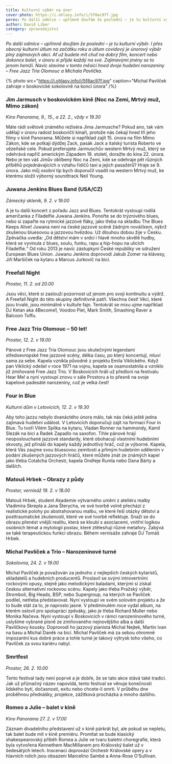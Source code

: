 ```yaml
---
title: Kulturní výběr na únor
cover-photo: https://i.ohlasy.info/i/5f8ac97f.jpg
perex: Po další odmlce – upřímně doufám že poslední – je tu kulturní výběr. I přes obecný kulturní útlum na začátku roku a útlum covidový je únorový výběr plný zajímavých akcí. Ať už budete mít chuť na dobrý film, koncert nebo dokonce balet, v únoru si přijde každý na své.
author: David Liber
category: zpravodajství
---
```


*Po další odmlce – upřímně doufám že poslední – je tu kulturní výběr. I přes obecný kulturní útlum na začátku roku a útlum covidový je únorový výběr plný zajímavých akcí. Ať už budete mít chuť na dobrý film, koncert nebo dokonce balet, v únoru si přijde každý na své. Zajímavými jmény se to jenom hemží. Navíc slavíme v tomto měsíci hned dvoje hudební narozeniny – Free Jazz Tria Olomouc a Michala Pavlíčka.*

{% photo src="https://i.ohlasy.info/i/5f8ac97f.jpg" caption="Michal Pavlíček zahraje v boskovické sokolovně na konci února" /%}

### Jim Jarmusch v boskovickém kině (Noc na Zemi, Mrtvý muž, Mimo zákon)

*Kino Panorama, 9., 15., a 22. 2., vždy v 19.30*

Máte rádi světově známého režiséra Jima Jarmusche? Pokud ano, tak vám udělají v únoru radost boskovičtí kinaři, protože nás čekají hned tři jeho filmy v kině Panorama. Můžete si například zajít 15. února na film Mimo Zákon, kde se potkají dýdžej Zack, pasák Jack a italský turista Roberto ve vězeňské cele. Pokud preferujete Jarmuschův western Mrtvý muž, který se odehrává napříč americkým Západem 19. století, doražte do kina 22. února. Nebo je ten váš Jimův oblíbený Noc na Zemi, kde se odehraje pět různých příběhů pojednávajících o vztahu řidičů taxi a jejich pasažérů? Hraje se 9. února. Jako můj osobní tip bych doporučil vsadit na western Mrtvý muž, ke kterému složil výborný soundtrack Neil Young.

### Juwana Jenkins Blues Band (USA/CZ)

*Zámecký skleník, 9. 2. v 19.00*

A je tu další koncert z pořadu Jazz and Blues. Tentokrát vystoupí rodilá američanka z Filadelfie Juwana Jenkins. Ponořte se do trýznivého blues, nebo si zapařte na rytmické jazzové fláky, jako třeba na skladbu The Blues Keeps Alive! Juwana není na české jazzové scéně žádným nováčkem, nýbrž zkušenou bluesovou a jazzovou hvězdou. Už dlouhou dobou žije v Česku. Zpěvačka uvedla: „Od dětství mám v srdci i hlavě mnoho skvělé hudby, která se vyvinula z blues, soulu, funku, rapu a hip-hopu na ulicích Filadelfie.“ Od roku 2013 je navíc zástupkyní České republiky ve sdružení European Blues Union. Juwanu Jenkins doprovodí Jakub Zomer na klávesy, Jiří Maršíček na kytaru a Marcus Jurkovič na bicí. 

### Freefall Night

*Prostor, 11. 2. od 20.00*

Jsou věci, které si zaslouží pozornost už jenom pro svoji kontinuitu a výdrž. A Freefall Night do této skupiny definitivně patří. Všechna čest! Věci, které jsou trvalé, jsou minimálně v kultuře fajn. Tentokrát se mixu ujme například DJ Ketan aka 4Become1, Voodoo Piet, Mark Smith, Smashing Raver a Balcoon Toffu. 

### Free Jazz Trio Olomouc – 50 let!

*Prostor, 12\. 2. v 19.00*

Pánové z Free Jazz Tria Olomouc jsou skutečnými legendami středoevropské free jazzové scény, délka času, po který koncertují, mluví sama za sebe. Kapela vznikla původně z projektu Emila Viklického. Když pan Viklický odešel v roce 1971 na vojnu, kapela se osamostatnila a vzniklo již zmiňované Free Jazz Trio. V Boskovicích hráli už předloni na festivalu Hear Me! a nyní vystoupí znovu v sále Prostoru a to přesně na svoje kapelové padesáté narozeniny, což je velká čest!

### Four in Blue

*Kulturní dům v Letovicích, 12. 2. v 19.30*

Aby toho jazzu nebylo dvanáctého února málo, tak nás čeká ještě jedna zajímavá hudební událost. V Letovicích doporučuji zajít na formaci Four in Blue. Tu tvoří Vilém Spilka na kytaru, Vladan Ronner na hammondy, Kamil Slezák na bicí a Radek Zapadlo na saxofon. Tihle pánové hrají neoposlouchané jazzové standardy, které obohacují vlastními hudebními skvosty, jež přináší do kapely každý jednotlivý hráč, což je výborné. Kapela, která Vás zaujme svou bluesovou zemitostí a přímým hudebním sdělením v podání zkušených jazzových hráčů, které můžete znát ze známých kapel jako třeba Cotatcha Orchestr, kapela Ondřeje Rumla nebo Dana Bárty a dalších. 

### Matouš Hrbek – Obrazy z půdy

*Prostor, vernisáž 19. 2. v 18.00*

Matouš Hrbek, student Akademie výtvarného umění z ateliéru malby Vladimíra Skrepla a Jana Šterycha, ve své tvorbě volně přechází z realistické polohy po abstrahovanou malbu, ve které řeší otázky dětství a posttraumatické zkušenosti, které ve své tvorbě reflektuje. Snaží se do obrazu přenést vnější realitu, která se kloubí s asociacemi, vnitřní logikou osobních témat a mytologií postav, které ztělesňují různé metafory. Zabývá se také terapeutickou funkcí obrazu. Během vernisáže zahraje DJ Tomáš Hrbek. 

### Michal Pavlíček a Trio – Narozeninové turné

*Sokolovna, 24. 2. v 19.00*

Michal Pavlíček je považován za jednoho z nejlepších českých kytaristů, skladatelů a hudebních producentů. Proslavil se svými introvertními rockovými opusy, stejně jako melodickými baladami, kterými si získal českou alternativní rockovou scénu. Kapely jako třeba Pražský výběr, Stromboli, Big Heads, BSP, nebo Supergroup, na kterých se Pavlíček podílel, netřeba představovat. Nyní vystoupí ve svém solovém projektu a že to bude stát za to, je naprosto jasné. V předminulém roce vydal album, na kterém oslovil pro spolupráci zpěváky, jako je třeba Richard Muller nebo Monika Načeva. Nyní vystoupí v Boskovicích v rámci narozeninového turné, uslyšíme vybrané písně ze zmiňovaného nejnovějšího alba a další Pavlíčkovy kousky. Doprovodí ho jazzový pianista Michal Nejtek, Martin Ivan na basu a Michal Daněk na bicí. Michal Pavlíček má za sebou ohromně impozantní kus dobré práce a tohle turné je takový výtrysk toho všeho, co Pavlíček za svou kariéru nabyl. 

### Smrtfest

*Prostor, 26. 2. 10.00*

Tento festival tady není poprvé a je dobře, že se tato akce stává také tradicí. Jak už příznačný název napovídá, tento festival se věnuje konečnosti lidského bytí, dočasnosti, exitu nebo chcete-li smrti. V průběhu dne proběhnou přednášky, projekce, zážitková procházka a mnoho dalšího.

### Romeo a Julie – balet v kině

*Kino Panorama 27. 2. v 17.00*

Záznam divadelního představení už v kině párkrát byl, ale pokud se nepletu, tak balet bude mít v kině premiéru. Promítat se bude klasický shakespearovský příběh Romea a Julie ve tvaru baletní choregrafie, která byla vytvořena Kennethem MacMillanem pro Královský balet už v šedesátých letech. Inscenaci doprovází Orchestr Královské opery a v hlavních rolích jsou obsazeni Marcelino Sambé a Anna-Rose O’Sullivan.
